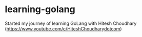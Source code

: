 # learning-golang
Started my journey of learning GoLang with Hitesh Choudhary (https://www.youtube.com/c/HiteshChoudharydotcom)
